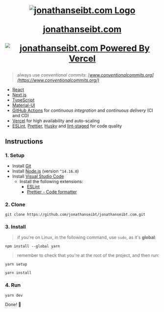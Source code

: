 <h1>
  <p align="center">
    <a href="https://jonathanseibt.com/" target="_blank">
      <img src="https://user-images.githubusercontent.com/56838120/113348969-b5452e80-930d-11eb-98dc-0b9fdece8bb8.png" alt="jonathanseibt.com Logo" />
    </a>
  </p>

  <p align="center">
    <a href="https://jonathanseibt.com/" target="_blank">
      jonathanseibt.com
    </a>
  </p>

  <p align="center">
    <a href="https://vercel.com/jonathanseibt/jonathanseibt-com" target="_blank">
      <img src="https://img.shields.io/static/v1?label=powered%20by&message=vercel&color=black&labelColor=black&logoColor=white&style=for-the-badge&logo=vercel&link=https://vercel.com/jonathanseibt/jonathanseibt-com" alt="jonathanseibt.com Powered By Vercel" />
    </a>
  </p>
</h1>

> always use _conventional commits_: _[www.conventionalcommits.org](https://www.conventionalcommits.org/)_

- [React](https://reactjs.org/)
- [Next.js](https://nextjs.org/)
- [TypeScript](https://www.typescriptlang.org/)
- [Material-UI](https://material-ui.com/)
- [GitHub Actions](https://github.com/features/actions/) for _continuous integration_ and _continuous delivery_ (CI and CD)
- [Vercel](https://vercel.com/) for high availability and auto-scaling
- [ESLint](https://eslint.org/), [Prettier](https://prettier.io/), [Husky](https://typicode.github.io/husky/) and [lint-staged](https://github.com/okonet/lint-staged/) for code quality

## Instructions

### 1. Setup

- Install [Git](https://git-scm.com/)
- Install [Node.js](https://nodejs.org/) (version `^14.16.0`)
- Install [Visual Studio Code](https://code.visualstudio.com/)
  - Install the following extensions:
    - [ESLint](https://marketplace.visualstudio.com/items?itemName=dbaeumer.vscode-eslint)
    - [Prettier - Code formatter](https://marketplace.visualstudio.com/items?itemName=esbenp.prettier-vscode/)

### 2. Clone

`git clone https://github.com/jonathanseibt/jonathanseibt.com.git`

### 3. Install

> if you're on Linux, in the following command, use `sudo`, as it's **global**:

`npm install --global yarn`

> remember to check that you're at the root of the project, and then run:

`yarn setup`

`yarn install`

### 4. Run

`yarn dev`

Done! 👏

